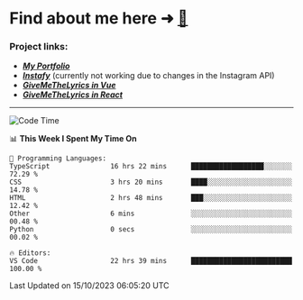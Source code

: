 # Find about me here ➜ [🧑](https://pauabella.dev)

### Project links:
- ***[My Portfolio](https://pauabella.dev)***
- ***[Instafy](https://instafy.me)*** (currently not working due to changes in the Instagram API)
- ***[GiveMeTheLyrics in Vue](https://lyrics.pauabella.dev)***
- ***[GiveMeTheLyrics in React](https://pauabella.dev/GiveMeTheLyrics)***

---
<!--START_SECTION:waka-->
![Code Time](http://img.shields.io/badge/Code%20Time-2%2C558%20hrs%2037%20mins-blue)

📊 **This Week I Spent My Time On** 

```text
💬 Programming Languages: 
TypeScript               16 hrs 22 mins      ██████████████████░░░░░░░   72.29 % 
CSS                      3 hrs 20 mins       ████░░░░░░░░░░░░░░░░░░░░░   14.78 % 
HTML                     2 hrs 48 mins       ███░░░░░░░░░░░░░░░░░░░░░░   12.42 % 
Other                    6 mins              ░░░░░░░░░░░░░░░░░░░░░░░░░   00.48 % 
Python                   0 secs              ░░░░░░░░░░░░░░░░░░░░░░░░░   00.02 % 

🔥 Editors: 
VS Code                  22 hrs 39 mins      █████████████████████████   100.00 % 
```


 Last Updated on 15/10/2023 06:05:20 UTC
<!--END_SECTION:waka-->
